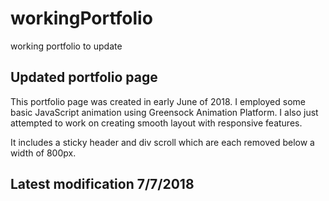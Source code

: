 # workingPortfolio
working portfolio to update

## Updated portfolio page
This portfolio page was created in early June of 2018. I employed some basic JavaScript animation using Greensock Animation Platform. I also just attempted to work on creating smooth layout with responsive features. 

It includes a sticky header and div scroll which are each removed below a width of 800px. 

## Latest modification 7/7/2018
